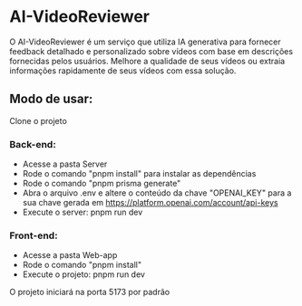 # AI-VideoReviewer

O AI-VideoReviewer é um serviço que utiliza IA generativa para fornecer feedback detalhado e personalizado sobre vídeos com base em descrições fornecidas pelos usuários. Melhore a qualidade de seus vídeos ou extraia informações rapidamente de seus vídeos com essa solução.

## Modo de usar:

Clone o projeto

### Back-end:
* Acesse a pasta Server
* Rode o comando "pnpm install" para instalar as dependências
* Rode o comando "pnpm prisma generate"
* Abra o arquivo .env e altere o conteúdo da chave "OPENAI_KEY" para a sua chave gerada em https://platform.openai.com/account/api-keys
* Execute o server: pnpm run dev

### Front-end:
* Acesse a pasta Web-app
* Rode o comando "pnpm install"
* Execute o projeto: pnpm run dev

O projeto iniciará na porta 5173 por padrão
